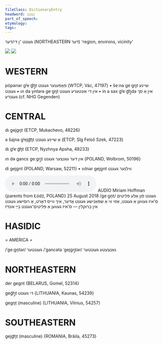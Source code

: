 ```yaml
---
fileClass: DictionaryEntry
headword: געגנט
part_of_speech: 
etymology: 
tags: 
---
```

געגנט
־ן
די/דער
(NORTHEASTERN דער)
'region, environs, vicinity'

![](https://ia902902.us.archive.org/9/items/Yiddish-Dialect-Maps/Herzog4-17-19-MojerLeberLejterCungNusGrencShrojfBrikLompGegnt-115.jpg)
![](https://ia802902.us.archive.org/9/items/Yiddish-Dialect-Maps/Herzog4-38-ChangesCounterToSlavicModel-127.jpg)

WESTERN
========

pópənər gʲeˑg͡ŋ̩t פּאָפּענער געגנט {WTCP, Vác, 47197}
	•	šeːnə geˑgŋt שיינע געגנט
	•	ɩn də yntərə geˑgŋt אין די אונטערע געגנט
	•	in ə sax gʲeˑg͡ŋ̩də אין אַ סך געגנדע (cf. NHG Gegenden)

CENTRAL
========

dɩ gejgŋt {ETCP, Mukachevo, 48226}

ə šajnə gʲejg͡ŋt אַ שיינע געגנט {ETCP, Sîg Felső Szek, 47223}

dɩ gʲeˑg͡ŋt {ETCP, Nyzhnya Apsha, 48233}

ɩn də gancɛ geːgŋ̩t אין דער גאַנצער געגנט {POLAND, Wolbrom, 50196}

di gejgnt {POLAND, Warsaw, 52211}
	•	vɩlnər gejgnt ווילנער געגנט

<audio controls src="https://ia601508.us.archive.org/11/items/MiriamHoffman/Miriam%20Hoffman%2025%20August%202018%20-%20gegnt%20fun%20ale%20pleytim.mp3"></audio>
AUDIO Miriam Hoffman {parents from Łódź, POLAND} 25 August 2018
/geˑgn̩t/
געגנט פֿון אַלע פּליטים
ס'איז געווען אַ געגנט, אַזוי ווי אַ שפּאַנישע געגנט אָדער, איך ווייס דאָרט, אַ רוסישע געגנט אין ברוקלין — ס'איז געווען אַ פּליטים־געגנט בײַ אונדז

HASIDIC
=======
= AMERICA = 

/ˈgeːgn̩tər/ געגנטער
/ˈgancətə ˈgejgŋ̩tər/ גאַנצעטע געגנטער

NORTHEASTERN
==============

der gegnt {BELARUS, Gomel, 52314}

geg͡ŋ̩t די געגנט {LITHUANIA, Kaunas, 54239}

gegŋt (masculine) {LITHUANIA, Vilnius, 54257}

SOUTHEASTERN
==============

gejg͡ŋt (masculine) {ROMANIA, Brăila, 45273}
